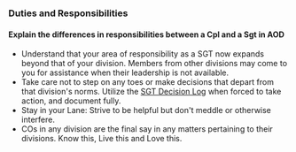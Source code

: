 ### Duties and Responsibilities

#### Explain the differences in responsibilities between a Cpl and a Sgt in AOD

* Understand that your area of responsibility as a SGT now expands beyond that of your division. Members from other divisions may come to you for assistance when their leadership is not available.
* Take care not to step on any toes or make decisions that depart from that division's norms. Utilize the [SGT Decision Log](https://www.clanaod.net/forums/showthread.php?t=79087) when forced to take action, and document fully.
* Stay in your Lane: Strive to be helpful but don't meddle or otherwise interfere.
* COs in any division are the final say in any matters pertaining to their divisions. Know this, Live this and Love this.